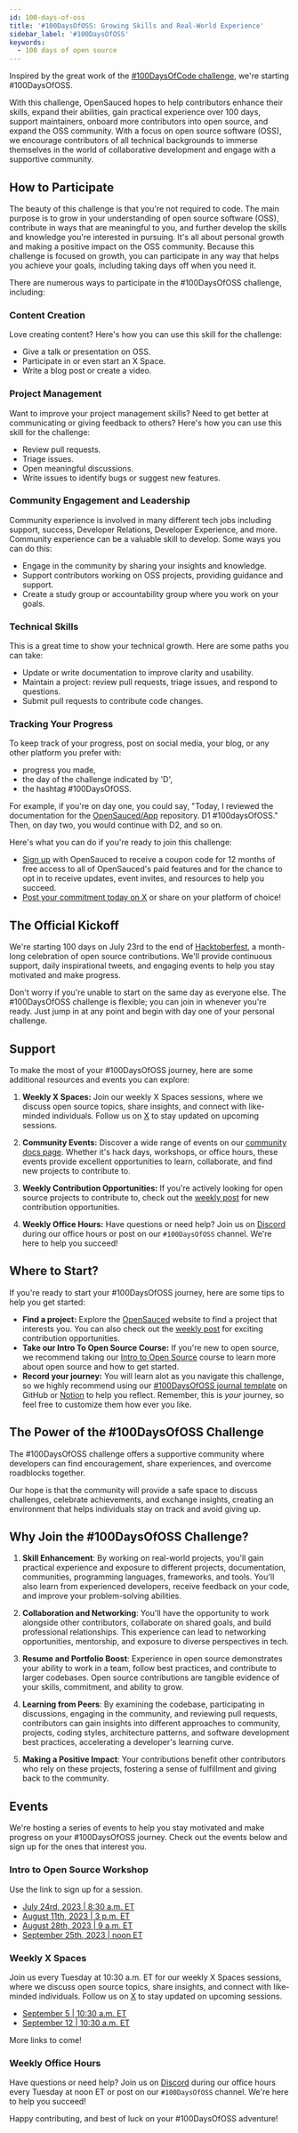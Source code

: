 ```yaml
---
id: 100-days-of-oss
title: '#100DaysOfOSS: Growing Skills and Real-World Experience'
sidebar_label: '#100DaysOfOSS'
keywords:
  - 100 days of open source
---
```


Inspired by the great work of the [#100DaysOfCode challenge](https://www.100daysofcode.com/), we're starting #100DaysOfOSS.

With this challenge, OpenSauced hopes to help contributors enhance their skills, expand their abilities, gain practical experience over 100 days, support maintainers, onboard more contributors into open source, and expand the OSS community. With a focus on open source software (OSS), we encourage contributors of all technical backgrounds to immerse themselves in the world of collaborative development and engage with a supportive community.

## How to Participate

The beauty of this challenge is that you're not required to code. The main purpose is to grow in your understanding of open source software (OSS), contribute in ways that are meaningful to you, and further develop the skills and knowledge you're interested in pursuing. It's all about personal growth and making a positive impact on the OSS community. Because this challenge is focused on growth, you can participate in any way that helps you achieve your goals, including taking days off when you need it.

There are numerous ways to participate in the #100DaysOfOSS challenge, including:

### Content Creation

Love creating content? Here's how you can use this skill for the challenge:

- Give a talk or presentation on OSS.
- Participate in or even start an X Space.
- Write a blog post or create a video.

### Project Management

Want to improve your project management skills? Need to get better at communicating or giving feedback to others? Here's how you can use this skill for the challenge:

- Review pull requests.
- Triage issues.
- Open meaningful discussions.
- Write issues to identify bugs or suggest new features.

### Community Engagement and Leadership

Community experience is involved in many different tech jobs including support, success, Developer Relations, Developer Experience, and more. Community experience can be a valuable skill to develop. Some ways you can do this:

- Engage in the community by sharing your insights and knowledge.
- Support contributors working on OSS projects, providing guidance and support.
- Create a study group or accountability group where you work on your goals.

### Technical Skills

This is a great time to show your technical growth. Here are some paths you can take:

- Update or write documentation to improve clarity and usability.
- Maintain a project: review pull requests, triage issues, and respond to questions.
- Submit pull requests to contribute code changes.

### Tracking Your Progress

To keep track of your progress, post on social media, your blog, or any other platform you prefer with:

- progress you made,
- the day of the challenge indicated by 'D',
- the hashtag #100DaysOfOSS.

For example, if you're on day one, you could say, "Today, I reviewed the documentation for the [OpenSauced/App](https://github.com/open-sauced/app) repository. D1 #100daysOfOSS." Then, on day two, you would continue with D2, and so on.

Here's what you can do if you're ready to join this challenge:

- [Sign up](https://docs.google.com/forms/d/e/1FAIpQLScoq6ORpkzUg3Cqxd3EeNnMP6HIJ3uemPhSHs8sYZALmbpeVg/viewform?usp=sharing) with OpenSauced to receive a coupon code for 12 months of free access to all of OpenSauced's paid features and for the chance to opt in to receive updates, event invites, and resources to help you succeed.
- [Post your commitment today on X](https://twitter.com/intent/tweet?text=I%27m%20joining%20the%20%23100DaysOfOSS%20challenge%20with%20%40saucedopen%20to%20grow%20my%20skills%2C%20gain%20real-world%20experience%20in%20open%20source%2C%20and%20to%20make%20a%20positive%20impact%20on%20the%20OSS%20Community!) or share on your platform of choice!

## The Official Kickoff

We're starting 100 days on July 23rd to the end of [Hacktoberfest](https://hacktoberfest.com/), a month-long celebration of open source contributions. We'll provide continuous support, daily inspirational tweets, and engaging events to help you stay motivated and make progress.

Don't worry if you're unable to start on the same day as everyone else. The #100DaysOfOSS challenge is flexible; you can join in whenever you're ready. Just jump in at any point and begin with day one of your personal challenge.

## Support

To make the most of your #100DaysOfOSS journey, here are some additional resources and events you can explore:

1. **Weekly X Spaces:** Join our weekly X Spaces sessions, where we discuss open source topics, share insights, and connect with like-minded individuals. Follow us on [X](https://twitter.com/saucedopen) to stay updated on upcoming sessions.

2. **Community Events:** Discover a wide range of events on our [community docs page](https://docs.opensauced.pizza/community/welcome-to-the-community). Whether it's hack days, workshops, or office hours, these events provide excellent opportunities to learn, collaborate, and find new projects to contribute to.

3. **Weekly Contribution Opportunities:** If you're actively looking for open source projects to contribute to, check out the [weekly post](https://dev.to/bekahhw/series/23323) for new contribution opportunities.

4. **Weekly Office Hours:** Have questions or need help? Join us on [Discord](https://discord.gg/dXvGd8mz) during our office hours or post on our `#100DaysOfOSS` channel. We're here to help you succeed!

## Where to Start?

If you're ready to start your #100DaysOfOSS journey, here are some tips to help you get started:

- **Find a project:** Explore the [OpenSauced](https://opensauced.pizza/) website to find a project that interests you. You can also check out the [weekly post](https://dev.to/bekahhw/series/) for exciting contribution opportunities.
- **Take our Intro To Open Source Course:** If you're new to open source, we recommend taking our [Intro to Open Source](https://intro.opensauced.pizza/#/) course to learn more about open source and how to get started.
- **Record your journey:** You will learn alot as you navigate this challenge, so we highly recommend using our [#100DaysOfOSS journal template](https://github.com/open-sauced/100-days-of-oss-template) on GitHub or [Notion](https://www.notion.so/a0m0rajab/100-Days-Of-Open-Source-2615e66772e14152897002e348c5f1bc?pvs=13) to help you reflect. Remember, this is _your_ journey, so feel free to customize them how ever you like.

## The Power of the #100DaysOfOSS Challenge

The #100DaysOfOSS challenge offers a supportive community where developers can find encouragement, share experiences, and overcome roadblocks together.

Our hope is that the community will provide a safe space to discuss challenges, celebrate achievements, and exchange insights, creating an environment that helps individuals stay on track and avoid giving up.

## Why Join the #100DaysOfOSS Challenge?

1. **Skill Enhancement**: By working on real-world projects, you'll gain practical experience and exposure to different projects, documentation, communities, programming languages, frameworks, and tools. You'll also learn from experienced developers, receive feedback on your code, and improve your problem-solving abilities.

2. **Collaboration and Networking**: You'll have the opportunity to work alongside other contributors, collaborate on shared goals, and build professional relationships. This experience can lead to networking opportunities, mentorship, and exposure to diverse perspectives in tech.

3. **Resume and Portfolio Boost**: Experience in open source demonstrates your ability to work in a team, follow best practices, and contribute to larger codebases. Open source contributions are tangible evidence of your skills, commitment, and ability to grow.

4. **Learning from Peers**: By examining the codebase, participating in discussions, engaging in the community, and reviewing pull requests, contributors can gain insights into different approaches to community, projects, coding styles, architecture patterns, and software development best practices, accelerating a developer's learning curve.

5. **Making a Positive Impact**: Your contributions benefit other contributors who rely on these projects, fostering a sense of fulfillment and giving back to the community.

## Events

We're hosting a series of events to help you stay motivated and make progress on your #100DaysOfOSS journey. Check out the events below and sign up for the ones that interest you.

### Intro to Open Source Workshop

Use the link to sign up for a session.

- [July 24rd, 2023 | 8:30 a.m. ET](https://lu.ma/9phdjsbq)
- [August 11th, 2023 | 3 p.m. ET](https://lu.ma/hm8xxk6k)
- [August 28th, 2023 | 9 a.m. ET](https://lu.ma/2e9ixqx5)
- [September 25th, 2023 | noon ET](https://lu.ma/6pevzkoq)

### Weekly X Spaces

Join us every Tuesday at 10:30 a.m. ET for our weekly X Spaces sessions, where we discuss open source topics, share insights, and connect with like-minded individuals. Follow us on [X](https://twitter.com/saucedopen) to stay updated on upcoming sessions.

- [September 5 | 10:30 a.m. ET](https://twitter.com/i/spaces/1nAJErEOgDyxL?s=20)
- [September 12 | 10:30 a.m. ET](https://twitter.com/i/spaces/1lPKqBvEMwYGb?s=20)

More links to come!

### Weekly Office Hours

Have questions or need help? Join us on [Discord](https://discord.gg/opensauced) during our office hours every Tuesday at noon ET or post on our `#100DaysOfOSS` channel. We're here to help you succeed!

Happy contributing, and best of luck on your #100DaysOfOSS adventure!
